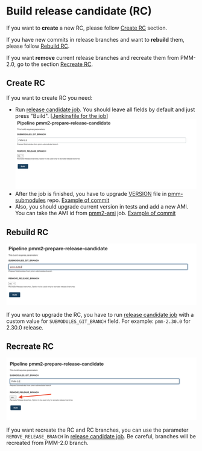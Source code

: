 # Build release candidate (RC)

If you want to **create** a new RC, please follow [Create RC](#create-rc) section.

If you have new commits in release branches and want to **rebuild** them, please follow [Rebuild RC](#rebuild-rc).

If you want **remove** current release branches and recreate them from PMM-2.0, go to the section [Recreate RC](#recreate-rc).

## Create RC

If you want to create RC you need:

- Run [release candidate job](https://pmm.cd.percona.com/blue/organizations/jenkins/pmm2-release-candidate). You should leave all fields by default and just press "Build". [[Jenkinsfile for the job](https://github.com/Percona-Lab/jenkins-pipelines/blob/master/pmm/pmm2-release-candidate.groovy)]
  ![Release candidate create process step 1](img/rc-create-1.png)
- After the job is finished, you have to upgrade [VERSION](https://github.com/Percona-Lab/pmm-submodules/blob/PMM-2.0/VERSION) file in [pmm-submodules](https://github.dev/Percona-Lab/pmm-submodules) repo. [Example of commit](https://github.com/Percona-Lab/pmm-submodules/commit/3186a3fca76c6c5f7d2c33e65e5f62f09b51f9bc)
- Also, you should upgrade current version in tests and add a new AMI. You can take the AMI id from [pmm2-ami](https://pmm.cd.percona.com/job/pmm2-ami/) job. [Example of commit](https://github.com/Percona-Lab/jenkins-pipelines/commit/0c812715db45981c0e38f1e5ea54d075d2160b18)

## Rebuild RC

![Release candidate upgrade process](img/rc-upgrade.png)

If you want to upgrade the RC, you have to run [release candidate job](https://pmm.cd.percona.com/blue/organizations/jenkins/pmm2-release-candidate) with a custom value for `SUBMODULES_GIT_BRANCH` field. For example: `pmm-2.30.0` for 2.30.0 release.

## Recreate RC

![Release candidate recreate process](img/rc-recreate.png)

If you want recreate the RC and RC branches, you can use the parameter `REMOVE_RELEASE_BRANCH` in [release candidate job](https://pmm.cd.percona.com/blue/organizations/jenkins/pmm2-release-candidate). Be careful, branches will be recreated from PMM-2.0 branch.

